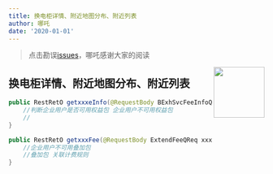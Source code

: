 ```yaml
---
title: 换电柜详情、附近地图分布、附近列表
author: 哪吒
date: '2020-01-01'
---
```


> 点击勘误[issues](https://github.com/webVueBlog/JavaPlusDoc/issues)，哪吒感谢大家的阅读

<img align="right" width="100" src="https://cdn.jsdelivr.net/gh/YunYouJun/yun/images/yun-alpha-compressed.png">

## 换电柜详情、附近地图分布、附近列表


```java
public RestRetO getxxxeInfo(@RequestBody BExhSvcFeeInfoQReq xxx, HttpServletRequest request) {
    //判断企业用户是否可用权益包 企业用户不可用权益包
    //
}

public RestRetO getxxxFee(@RequestBody ExtendFeeQReq xxx, HttpServletRequest request) {
    //企业用户不可用叠加包
    //叠加包 关联计费规则
}
```


